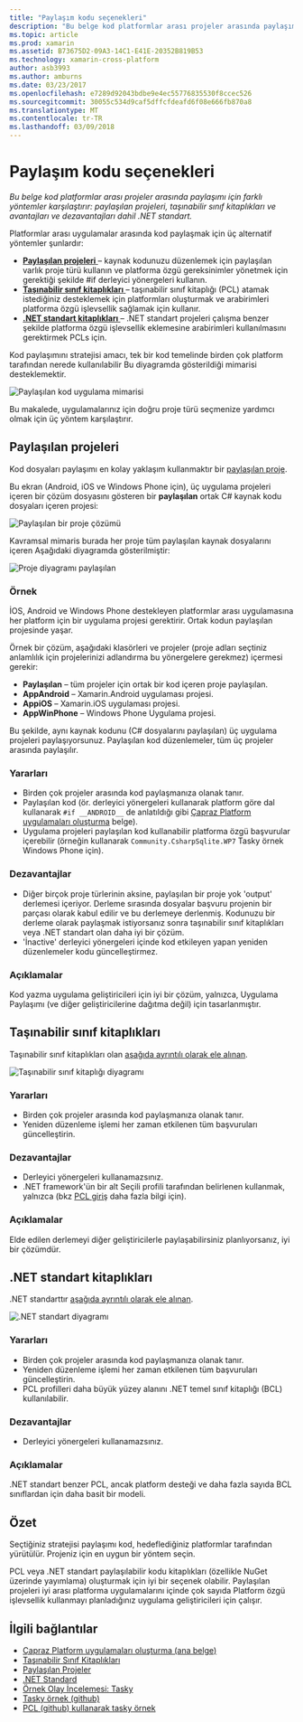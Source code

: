 ```yaml
---
title: "Paylaşım kodu seçenekleri"
description: "Bu belge kod platformlar arası projeler arasında paylaşımı için farklı yöntemler karşılaştırır: paylaşılan projeleri, taşınabilir sınıf kitaplıkları ve avantajları ve dezavantajları dahil .NET standart."
ms.topic: article
ms.prod: xamarin
ms.assetid: B73675D2-09A3-14C1-E41E-20352B819B53
ms.technology: xamarin-cross-platform
author: asb3993
ms.author: amburns
ms.date: 03/23/2017
ms.openlocfilehash: e7289d92043bdbe9e4ec55776835530f8ccec526
ms.sourcegitcommit: 30055c534d9caf5dffcfdeafd6f08e666fb870a8
ms.translationtype: MT
ms.contentlocale: tr-TR
ms.lasthandoff: 03/09/2018
---
```

# <a name="sharing-code-options"></a>Paylaşım kodu seçenekleri

_Bu belge kod platformlar arası projeler arasında paylaşımı için farklı yöntemler karşılaştırır: paylaşılan projeleri, taşınabilir sınıf kitaplıkları ve avantajları ve dezavantajları dahil .NET standart._

Platformlar arası uygulamalar arasında kod paylaşmak için üç alternatif yöntemler şunlardır:

-   [**Paylaşılan projeleri** ](#Shared_Projects) – kaynak kodunuzu düzenlemek için paylaşılan varlık proje türü kullanın ve platforma özgü gereksinimler yönetmek için gerektiği şekilde #if derleyici yönergeleri kullanın.
-   [**Taşınabilir sınıf kitaplıkları** ](#Portable_Class_Libraries) – taşınabilir sınıf kitaplığı (PCL) atamak istediğiniz desteklemek için platformları oluşturmak ve arabirimleri platforma özgü işlevsellik sağlamak için kullanır.
-   [**.NET standart kitaplıkları** ](#Net_Standard) – .NET standart projeleri çalışma benzer şekilde platforma özgü işlevsellik eklemesine arabirimleri kullanılmasını gerektirmek PCLs için.

Kod paylaşımını stratejisi amacı, tek bir kod temelinde birden çok platform tarafından nerede kullanılabilir Bu diyagramda gösterildiği mimarisi desteklemektir.

 ![](code-sharing-images/conceptualarchitecture.png "Paylaşılan kod uygulama mimarisi")

Bu makalede, uygulamalarınız için doğru proje türü seçmenize yardımcı olmak için üç yöntem karşılaştırır.

<a name="Shared_Projects" />

## <a name="shared-projects"></a>Paylaşılan projeleri

Kod dosyaları paylaşımı en kolay yaklaşım kullanmaktır bir [paylaşılan proje](~/cross-platform/app-fundamentals/shared-projects.md).

Bu ekran (Android, iOS ve Windows Phone için), üç uygulama projeleri içeren bir çözüm dosyasını gösteren bir **paylaşılan** ortak C# kaynak kodu dosyaları içeren projesi:

 ![](code-sharing-images/sharedsolution.png "Paylaşılan bir proje çözümü")

Kavramsal mimaris burada her proje tüm paylaşılan kaynak dosyalarını içeren Aşağıdaki diyagramda gösterilmiştir:

 ![](code-sharing-images/sharedassetproject.png "Proje diyagramı paylaşılan")


### <a name="example"></a>Örnek

İOS, Android ve Windows Phone destekleyen platformlar arası uygulamasına her platform için bir uygulama projesi gerektirir. Ortak kodun paylaşılan projesinde yaşar.

Örnek bir çözüm, aşağıdaki klasörleri ve projeler (proje adları seçtiniz anlamlılık için projelerinizi adlandırma bu yönergelere gerekmez) içermesi gerekir:

-   **Paylaşılan** – tüm projeler için ortak bir kod içeren proje paylaşılan.
-   **AppAndroid** – Xamarin.Android uygulaması projesi.
-   **AppiOS** – Xamarin.iOS uygulaması projesi.
-   **AppWinPhone** – Windows Phone Uygulama projesi.


Bu şekilde, aynı kaynak kodunu (C# dosyalarını paylaşılan) üç uygulama projeleri paylaşıyorsunuz. Paylaşılan kod düzenlemeler, tüm üç projeler arasında paylaşılır.


### <a name="benefits"></a>Yararları

-  Birden çok projeler arasında kod paylaşmanıza olanak tanır.
-  Paylaşılan kod (ör. derleyici yönergeleri kullanarak platform göre dal kullanarak `#if __ANDROID__` de anlatıldığı gibi [Çapraz Platform uygulamaları oluşturma](~/cross-platform/app-fundamentals/building-cross-platform-applications/index.md) belge).
-  Uygulama projeleri paylaşılan kod kullanabilir platforma özgü başvurular içerebilir (örneğin kullanarak `Community.CsharpSqlite.WP7` Tasky örnek Windows Phone için).



### <a name="disadvantages"></a>Dezavantajlar

-  Diğer birçok proje türlerinin aksine, paylaşılan bir proje yok 'output' derlemesi içeriyor. Derleme sırasında dosyalar başvuru projenin bir parçası olarak kabul edilir ve bu derlemeye derlenmiş. Kodunuzu bir derleme olarak paylaşmak istiyorsanız sonra taşınabilir sınıf kitaplıkları veya .NET standart olan daha iyi bir çözüm.
-  'İnactive' derleyici yönergeleri içinde kod etkileyen yapan yeniden düzenlemeler kodu güncelleştirmez.


 <a name="Shared_Remarks" />

### <a name="remarks"></a>Açıklamalar

Kod yazma uygulama geliştiricileri için iyi bir çözüm, yalnızca, Uygulama Paylaşımı (ve diğer geliştiricilerine dağıtma değil) için tasarlanmıştır.

 <a name="Portable_Class_Libraries" />


## <a name="portable-class-libraries"></a>Taşınabilir sınıf kitaplıkları


Taşınabilir sınıf kitaplıkları olan [aşağıda ayrıntılı olarak ele alınan](~/cross-platform/app-fundamentals/pcl.md).

 ![](code-sharing-images/portableclasslibrary.png "Taşınabilir sınıf kitaplığı diyagramı")


### <a name="benefits"></a>Yararları

-  Birden çok projeler arasında kod paylaşmanıza olanak tanır.
-  Yeniden düzenleme işlemi her zaman etkilenen tüm başvuruları güncelleştirin.


### <a name="disadvantages"></a>Dezavantajlar

-  Derleyici yönergeleri kullanamazsınız.
-  .NET framework'ün bir alt Seçili profili tarafından belirlenen kullanmak, yalnızca (bkz [PCL giriş](~/cross-platform/app-fundamentals/pcl.md) daha fazla bilgi için).


### <a name="remarks"></a>Açıklamalar

Elde edilen derlemeyi diğer geliştiricilerle paylaşabilirsiniz planlıyorsanız, iyi bir çözümdür.



<a name="Net_Standard" />

## <a name="net-standard-libraries"></a>.NET standart kitaplıkları

.NET standarttır [aşağıda ayrıntılı olarak ele alınan](~/cross-platform/app-fundamentals/net-standard.md).

![](code-sharing-images/netstandard.png ".NET standart diyagramı")

### <a name="benefits"></a>Yararları

-  Birden çok projeler arasında kod paylaşmanıza olanak tanır.
-  Yeniden düzenleme işlemi her zaman etkilenen tüm başvuruları güncelleştirin.
-  PCL profilleri daha büyük yüzey alanını .NET temel sınıf kitaplığı (BCL) kullanılabilir.

### <a name="disadvantages"></a>Dezavantajlar

 -  Derleyici yönergeleri kullanamazsınız.

### <a name="remarks"></a>Açıklamalar

.NET standart benzer PCL, ancak platform desteği ve daha fazla sayıda BCL sınıflardan için daha basit bir modeli.



## <a name="summary"></a>Özet

Seçtiğiniz stratejisi paylaşımı kod, hedeflediğiniz platformlar tarafından yürütülür. Projeniz için en uygun bir yöntem seçin.

PCL veya .NET standart paylaşılabilir kodu kitaplıkları (özellikle NuGet üzerinde yayımlama) oluşturmak için iyi bir seçenek olabilir. Paylaşılan projeleri iyi arası platforma uygulamalarını içinde çok sayıda Platform özgü işlevsellik kullanmayı planladığınız uygulama geliştiricileri için çalışır.


## <a name="related-links"></a>İlgili bağlantılar

- [Çapraz Platform uygulamaları oluşturma (ana belge)](~/cross-platform/app-fundamentals/building-cross-platform-applications/index.md)
- [Taşınabilir Sınıf Kitaplıkları](~/cross-platform/app-fundamentals/pcl.md)
- [Paylaşılan Projeler](~/cross-platform/app-fundamentals/shared-projects.md)
- [.NET Standard](~/cross-platform/app-fundamentals/net-standard.md)
- [Örnek Olay İncelemesi: Tasky](~/cross-platform/app-fundamentals/building-cross-platform-applications/case-study-tasky.md)
- [Tasky örnek (github)](https://github.com/xamarin/mobile-samples/tree/master/Tasky)
- [PCL (github) kullanarak tasky örnek](https://github.com/xamarin/mobile-samples/tree/master/TaskyPortable)
